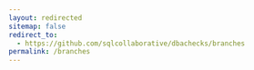 ```yaml
---
layout: redirected
sitemap: false
redirect_to:
  - https://github.com/sqlcollaborative/dbachecks/branches
permalink: /branches
---
```

